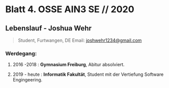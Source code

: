 
# Blatt 4. OSSE AIN3 SE // 2020

## Lebenslauf - Joshua Wehr

>Student, Furtwangen, DE
>Email: joshwehr1234@gmail.com
### Werdegang:

1. 2016 -2018
: **Gymnasium Freiburg**, Abitur absolviert.

2. 2019 - heute
: **Informatik Fakultät**, Student mit der Vertiefung Software Engingeering.


